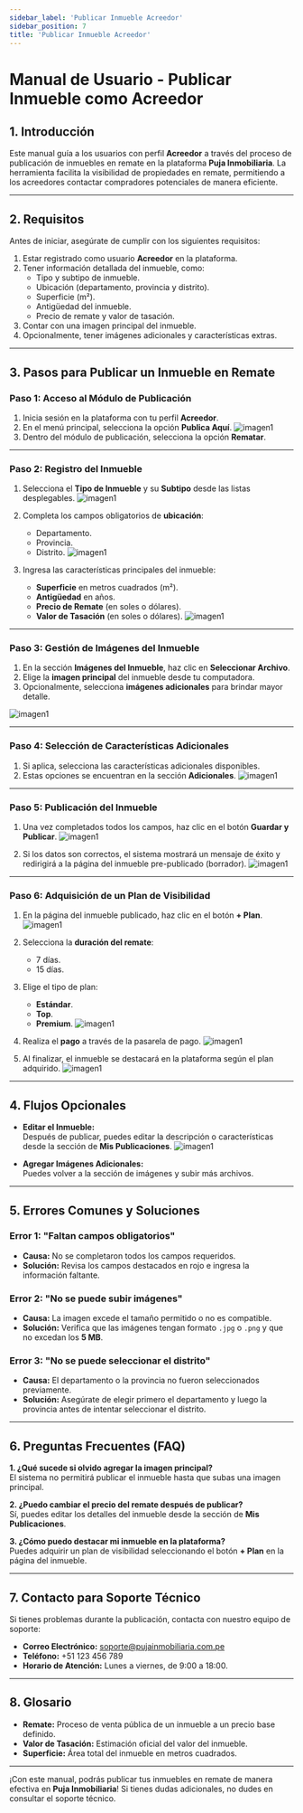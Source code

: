 ```yaml
---
sidebar_label: 'Publicar Inmueble Acreedor'
sidebar_position: 7
title: 'Publicar Inmueble Acreedor'
---
```


# Manual de Usuario - Publicar Inmueble como Acreedor

## 1. Introducción
Este manual guía a los usuarios con perfil **Acreedor** a través del proceso de publicación de inmuebles en remate en la plataforma **Puja Inmobiliaria**. La herramienta facilita la visibilidad de propiedades en remate, permitiendo a los acreedores contactar compradores potenciales de manera eficiente.

---

## 2. Requisitos
Antes de iniciar, asegúrate de cumplir con los siguientes requisitos:
1. Estar registrado como usuario **Acreedor** en la plataforma.
2. Tener información detallada del inmueble, como:
   - Tipo y subtipo de inmueble.
   - Ubicación (departamento, provincia y distrito).
   - Superficie (m²).
   - Antigüedad del inmueble.
   - Precio de remate y valor de tasación.
3. Contar con una imagen principal del inmueble.
4. Opcionalmente, tener imágenes adicionales y características extras.

---

## 3. Pasos para Publicar un Inmueble en Remate

### **Paso 1: Acceso al Módulo de Publicación**
1. Inicia sesión en la plataforma con tu perfil **Acreedor**.
2. En el menú principal, selecciona la opción **Publica Aquí**.
![imagen1](../../static/img/manuales/crear-inmueble-acreedor/acreedor_1.webp)
3. Dentro del módulo de publicación, selecciona la opción **Rematar**.

---

### **Paso 2: Registro del Inmueble**
1. Selecciona el **Tipo de Inmueble** y su **Subtipo** desde las listas desplegables.
![imagen1](../../static/img/manuales/crear-inmueble-acreedor/acreedor_2.webp)
2. Completa los campos obligatorios de **ubicación**:
   - Departamento.
   - Provincia.
   - Distrito.
![imagen1](../../static/img/manuales/crear-inmueble-acreedor/acreedor_3.webp)

3. Ingresa las características principales del inmueble:
   - **Superficie** en metros cuadrados (m²).
   - **Antigüedad** en años.
   - **Precio de Remate** (en soles o dólares).
   - **Valor de Tasación** (en soles o dólares).
![imagen1](../../static/img/manuales/crear-inmueble-acreedor/acreedor_4.webp)

---

### **Paso 3: Gestión de Imágenes del Inmueble**
1. En la sección **Imágenes del Inmueble**, haz clic en **Seleccionar Archivo**.
2. Elige la **imagen principal** del inmueble desde tu computadora.
3. Opcionalmente, selecciona **imágenes adicionales** para brindar mayor detalle.

![imagen1](../../static/img/manuales/crear-inmueble-acreedor/acreedor_5.webp)


---

### **Paso 4: Selección de Características Adicionales**
1. Si aplica, selecciona las características adicionales disponibles.
2. Estas opciones se encuentran en la sección **Adicionales**.
![imagen1](../../static/img/manuales/crear-inmueble-acreedor/acreedor_6.webp)

---

### **Paso 5: Publicación del Inmueble**
1. Una vez completados todos los campos, haz clic en el botón **Guardar y Publicar**.
![imagen1](../../static/img/manuales/crear-inmueble-acreedor/acreedor_7.webp)

2. Si los datos son correctos, el sistema mostrará un mensaje de éxito y redirigirá a la página del inmueble pre-publicado (borrador).
![imagen1](../../static/img/manuales/crear-inmueble-acreedor/acreedor_8.webp)

---

### **Paso 6: Adquisición de un Plan de Visibilidad**
1. En la página del inmueble publicado, haz clic en el botón **+ Plan**.
![imagen1](../../static/img/manuales/crear-inmueble-acreedor/acreedor_9.webp)

2. Selecciona la **duración del remate**:
   - 7 días.
   - 15 días.
3. Elige el tipo de plan:
   - **Estándar**.
   - **Top**.
   - **Premium**.
![imagen1](../../static/img/manuales/crear-inmueble-acreedor/acreedor_10.webp)

4. Realiza el **pago** a través de la pasarela de pago.
![imagen1](../../static/img/manuales/crear-inmueble-acreedor/acreedor_11.webp)

5. Al finalizar, el inmueble se destacará en la plataforma según el plan adquirido.
![imagen1](../../static/img/manuales/crear-inmueble-acreedor/acreedor_13.webp)

---

## 4. Flujos Opcionales
- **Editar el Inmueble:**  
  Después de publicar, puedes editar la descripción o características desde la sección de **Mis Publicaciones**.
![imagen1](../../static/img/manuales/crear-inmueble-acreedor/acreedor_12.webp)

- **Agregar Imágenes Adicionales:**  
  Puedes volver a la sección de imágenes y subir más archivos.

---

## 5. Errores Comunes y Soluciones

### **Error 1: "Faltan campos obligatorios"**
- **Causa:** No se completaron todos los campos requeridos.
- **Solución:** Revisa los campos destacados en rojo e ingresa la información faltante.

### **Error 2: "No se puede subir imágenes"**
- **Causa:** La imagen excede el tamaño permitido o no es compatible.
- **Solución:** Verifica que las imágenes tengan formato `.jpg` o `.png` y que no excedan los **5 MB**.

### **Error 3: "No se puede seleccionar el distrito"**
- **Causa:** El departamento o la provincia no fueron seleccionados previamente.
- **Solución:** Asegúrate de elegir primero el departamento y luego la provincia antes de intentar seleccionar el distrito.

---

## 6. Preguntas Frecuentes (FAQ)
**1. ¿Qué sucede si olvido agregar la imagen principal?**  
El sistema no permitirá publicar el inmueble hasta que subas una imagen principal.

**2. ¿Puedo cambiar el precio del remate después de publicar?**  
Sí, puedes editar los detalles del inmueble desde la sección de **Mis Publicaciones**.

**3. ¿Cómo puedo destacar mi inmueble en la plataforma?**  
Puedes adquirir un plan de visibilidad seleccionando el botón **+ Plan** en la página del inmueble.

---

## 7. Contacto para Soporte Técnico
Si tienes problemas durante la publicación, contacta con nuestro equipo de soporte:
- **Correo Electrónico:** soporte@pujainmobiliaria.com.pe  
- **Teléfono:** +51 123 456 789  
- **Horario de Atención:** Lunes a viernes, de 9:00 a 18:00.

---

## 8. Glosario
- **Remate:** Proceso de venta pública de un inmueble a un precio base definido.
- **Valor de Tasación:** Estimación oficial del valor del inmueble.
- **Superficie:** Área total del inmueble en metros cuadrados.

---

¡Con este manual, podrás publicar tus inmuebles en remate de manera efectiva en **Puja Inmobiliaria**! Si tienes dudas adicionales, no dudes en consultar el soporte técnico.
